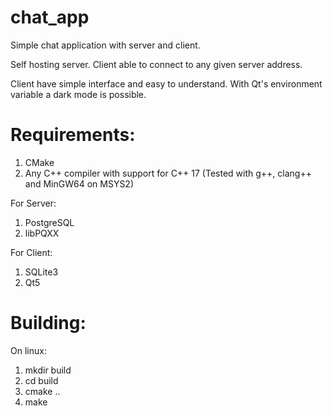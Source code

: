# chat_app

Simple chat application with server and client.

Self hosting server. Client able to connect to any given server address. 

Client have simple interface and easy to understand. With Qt's environment variable a dark mode is possible.



# Requirements:
  1. CMake
  2. Any C++ compiler with support for C++ 17 (Tested with g++, clang++ and MinGW64 on MSYS2)
  
For Server:
  1. PostgreSQL
  2. libPQXX

For Client:
  1. SQLite3
  2. Qt5

# Building:
On linux:
  1. mkdir build
  2. cd build
  3. cmake ..
  4. make
